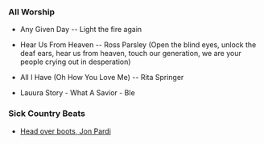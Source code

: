### All Worship

+ Any Given Day -- Light the fire again

+ Hear Us From Heaven -- Ross Parsley (Open the blind eyes, unlock the deaf ears, hear us from heaven, touch our generation, we are your people crying out in desperation)

+ All I Have (Oh How You Love Me) -- Rita Springer

+ Lauura Story - What A Savior - Ble

### Sick Country Beats

+ [Head over boots, Jon Pardi]()